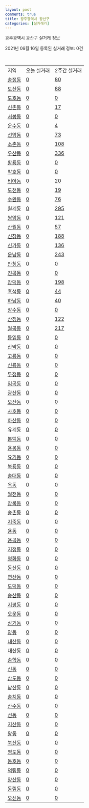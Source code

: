 ```yaml
---
layout: post
comments: true
title: 광주광역시 광산구
categories: [실거래가]
---
```


광주광역시 광산구 실거래 정보

2021년 06월 16일 등록된 실거래 정보: 0건

<script type="text/javascript">
  google.charts.load('current', {'packages':['corechart']});
  google.charts.setOnLoadCallback(drawChart);

  function drawChart() {
    var data = google.visualization.arrayToDataTable([['거래일', '매매', '전월세', '전매'], ['2021-04', 491, 408, 37], ['2021-05', 645, 495, 45], ['2021-06', 93, 109, 2], ['2021-02', 0, 22, 0], ['2021-03', 37, 95, 3]]);

    var options = {
      title: '최근 유형별 거래량 추이',
      legend: { position: 'bottom' }
    };

    var chart = new google.visualization.LineChart(document.getElementById('columnchart_material'));
    chart.draw(data, (options));
  }
</script>

<div id="columnchart_material" style="width: 450px; margin-left: -35px"></div>
<br>
<table class="sortable">
  <tr>
    <td>지역</td>
    <td>오늘 실거래</td>
    <td>2주간 실거래</td>
  </tr>

  
  <tr class="item">
    <td><a href="2920010100.html">송정동</a></td>
    <td><a href="2920010100.html">0</a></td>
    <td><a href="2920010100.html">80</a></td>
  </tr>
    

  <tr class="item">
    <td><a href="2920010200.html">도산동</a></td>
    <td><a href="2920010200.html">0</a></td>
    <td><a href="2920010200.html">88</a></td>
  </tr>
    

  <tr class="item">
    <td><a href="2920010300.html">도호동</a></td>
    <td><a href="2920010300.html">0</a></td>
    <td><a href="2920010300.html">0</a></td>
  </tr>
    

  <tr class="item">
    <td><a href="2920010400.html">신촌동</a></td>
    <td><a href="2920010400.html">0</a></td>
    <td><a href="2920010400.html">17</a></td>
  </tr>
    

  <tr class="item">
    <td><a href="2920010500.html">서봉동</a></td>
    <td><a href="2920010500.html">0</a></td>
    <td><a href="2920010500.html">0</a></td>
  </tr>
    

  <tr class="item">
    <td><a href="2920010600.html">운수동</a></td>
    <td><a href="2920010600.html">0</a></td>
    <td><a href="2920010600.html">4</a></td>
  </tr>
    

  <tr class="item">
    <td><a href="2920010700.html">선암동</a></td>
    <td><a href="2920010700.html">0</a></td>
    <td><a href="2920010700.html">73</a></td>
  </tr>
    

  <tr class="item">
    <td><a href="2920010800.html">소촌동</a></td>
    <td><a href="2920010800.html">0</a></td>
    <td><a href="2920010800.html">108</a></td>
  </tr>
    

  <tr class="item">
    <td><a href="2920010900.html">우산동</a></td>
    <td><a href="2920010900.html">0</a></td>
    <td><a href="2920010900.html">336</a></td>
  </tr>
    

  <tr class="item">
    <td><a href="2920011000.html">황룡동</a></td>
    <td><a href="2920011000.html">0</a></td>
    <td><a href="2920011000.html">0</a></td>
  </tr>
    

  <tr class="item">
    <td><a href="2920011100.html">박호동</a></td>
    <td><a href="2920011100.html">0</a></td>
    <td><a href="2920011100.html">0</a></td>
  </tr>
    

  <tr class="item">
    <td><a href="2920011200.html">비아동</a></td>
    <td><a href="2920011200.html">0</a></td>
    <td><a href="2920011200.html">20</a></td>
  </tr>
    

  <tr class="item">
    <td><a href="2920011300.html">도천동</a></td>
    <td><a href="2920011300.html">0</a></td>
    <td><a href="2920011300.html">19</a></td>
  </tr>
    

  <tr class="item">
    <td><a href="2920011400.html">수완동</a></td>
    <td><a href="2920011400.html">0</a></td>
    <td><a href="2920011400.html">76</a></td>
  </tr>
    

  <tr class="item">
    <td><a href="2920011500.html">월계동</a></td>
    <td><a href="2920011500.html">0</a></td>
    <td><a href="2920011500.html">295</a></td>
  </tr>
    

  <tr class="item">
    <td><a href="2920011600.html">쌍암동</a></td>
    <td><a href="2920011600.html">0</a></td>
    <td><a href="2920011600.html">121</a></td>
  </tr>
    

  <tr class="item">
    <td><a href="2920011700.html">산월동</a></td>
    <td><a href="2920011700.html">0</a></td>
    <td><a href="2920011700.html">57</a></td>
  </tr>
    

  <tr class="item">
    <td><a href="2920011800.html">신창동</a></td>
    <td><a href="2920011800.html">0</a></td>
    <td><a href="2920011800.html">188</a></td>
  </tr>
    

  <tr class="item">
    <td><a href="2920011900.html">신가동</a></td>
    <td><a href="2920011900.html">0</a></td>
    <td><a href="2920011900.html">136</a></td>
  </tr>
    

  <tr class="item">
    <td><a href="2920012000.html">운남동</a></td>
    <td><a href="2920012000.html">0</a></td>
    <td><a href="2920012000.html">243</a></td>
  </tr>
    

  <tr class="item">
    <td><a href="2920012100.html">안청동</a></td>
    <td><a href="2920012100.html">0</a></td>
    <td><a href="2920012100.html">0</a></td>
  </tr>
    

  <tr class="item">
    <td><a href="2920012200.html">진곡동</a></td>
    <td><a href="2920012200.html">0</a></td>
    <td><a href="2920012200.html">0</a></td>
  </tr>
    

  <tr class="item">
    <td><a href="2920012300.html">장덕동</a></td>
    <td><a href="2920012300.html">0</a></td>
    <td><a href="2920012300.html">198</a></td>
  </tr>
    

  <tr class="item">
    <td><a href="2920012400.html">흑석동</a></td>
    <td><a href="2920012400.html">0</a></td>
    <td><a href="2920012400.html">44</a></td>
  </tr>
    

  <tr class="item">
    <td><a href="2920012500.html">하남동</a></td>
    <td><a href="2920012500.html">0</a></td>
    <td><a href="2920012500.html">40</a></td>
  </tr>
    

  <tr class="item">
    <td><a href="2920012600.html">장수동</a></td>
    <td><a href="2920012600.html">0</a></td>
    <td><a href="2920012600.html">0</a></td>
  </tr>
    

  <tr class="item">
    <td><a href="2920012700.html">산정동</a></td>
    <td><a href="2920012700.html">0</a></td>
    <td><a href="2920012700.html">122</a></td>
  </tr>
    

  <tr class="item">
    <td><a href="2920012800.html">월곡동</a></td>
    <td><a href="2920012800.html">0</a></td>
    <td><a href="2920012800.html">217</a></td>
  </tr>
    

  <tr class="item">
    <td><a href="2920012900.html">등임동</a></td>
    <td><a href="2920012900.html">0</a></td>
    <td><a href="2920012900.html">0</a></td>
  </tr>
    

  <tr class="item">
    <td><a href="2920013000.html">산막동</a></td>
    <td><a href="2920013000.html">0</a></td>
    <td><a href="2920013000.html">0</a></td>
  </tr>
    

  <tr class="item">
    <td><a href="2920013100.html">고룡동</a></td>
    <td><a href="2920013100.html">0</a></td>
    <td><a href="2920013100.html">0</a></td>
  </tr>
    

  <tr class="item">
    <td><a href="2920013200.html">신룡동</a></td>
    <td><a href="2920013200.html">0</a></td>
    <td><a href="2920013200.html">0</a></td>
  </tr>
    

  <tr class="item">
    <td><a href="2920013300.html">두정동</a></td>
    <td><a href="2920013300.html">0</a></td>
    <td><a href="2920013300.html">0</a></td>
  </tr>
    

  <tr class="item">
    <td><a href="2920013400.html">임곡동</a></td>
    <td><a href="2920013400.html">0</a></td>
    <td><a href="2920013400.html">0</a></td>
  </tr>
    

  <tr class="item">
    <td><a href="2920013500.html">광산동</a></td>
    <td><a href="2920013500.html">0</a></td>
    <td><a href="2920013500.html">0</a></td>
  </tr>
    

  <tr class="item">
    <td><a href="2920013600.html">오산동</a></td>
    <td><a href="2920013600.html">0</a></td>
    <td><a href="2920013600.html">0</a></td>
  </tr>
    

  <tr class="item">
    <td><a href="2920013700.html">사호동</a></td>
    <td><a href="2920013700.html">0</a></td>
    <td><a href="2920013700.html">0</a></td>
  </tr>
    

  <tr class="item">
    <td><a href="2920013800.html">하산동</a></td>
    <td><a href="2920013800.html">0</a></td>
    <td><a href="2920013800.html">0</a></td>
  </tr>
    

  <tr class="item">
    <td><a href="2920013900.html">유계동</a></td>
    <td><a href="2920013900.html">0</a></td>
    <td><a href="2920013900.html">0</a></td>
  </tr>
    

  <tr class="item">
    <td><a href="2920014000.html">본덕동</a></td>
    <td><a href="2920014000.html">0</a></td>
    <td><a href="2920014000.html">0</a></td>
  </tr>
    

  <tr class="item">
    <td><a href="2920014100.html">용봉동</a></td>
    <td><a href="2920014100.html">0</a></td>
    <td><a href="2920014100.html">0</a></td>
  </tr>
    

  <tr class="item">
    <td><a href="2920014200.html">요기동</a></td>
    <td><a href="2920014200.html">0</a></td>
    <td><a href="2920014200.html">0</a></td>
  </tr>
    

  <tr class="item">
    <td><a href="2920014300.html">복룡동</a></td>
    <td><a href="2920014300.html">0</a></td>
    <td><a href="2920014300.html">0</a></td>
  </tr>
    

  <tr class="item">
    <td><a href="2920014400.html">송대동</a></td>
    <td><a href="2920014400.html">0</a></td>
    <td><a href="2920014400.html">0</a></td>
  </tr>
    

  <tr class="item">
    <td><a href="2920014500.html">옥동</a></td>
    <td><a href="2920014500.html">0</a></td>
    <td><a href="2920014500.html">0</a></td>
  </tr>
    

  <tr class="item">
    <td><a href="2920014600.html">월전동</a></td>
    <td><a href="2920014600.html">0</a></td>
    <td><a href="2920014600.html">0</a></td>
  </tr>
    

  <tr class="item">
    <td><a href="2920014700.html">장록동</a></td>
    <td><a href="2920014700.html">0</a></td>
    <td><a href="2920014700.html">0</a></td>
  </tr>
    

  <tr class="item">
    <td><a href="2920014800.html">송촌동</a></td>
    <td><a href="2920014800.html">0</a></td>
    <td><a href="2920014800.html">0</a></td>
  </tr>
    

  <tr class="item">
    <td><a href="2920014900.html">지죽동</a></td>
    <td><a href="2920014900.html">0</a></td>
    <td><a href="2920014900.html">0</a></td>
  </tr>
    

  <tr class="item">
    <td><a href="2920015000.html">용동</a></td>
    <td><a href="2920015000.html">0</a></td>
    <td><a href="2920015000.html">0</a></td>
  </tr>
    

  <tr class="item">
    <td><a href="2920015100.html">용곡동</a></td>
    <td><a href="2920015100.html">0</a></td>
    <td><a href="2920015100.html">0</a></td>
  </tr>
    

  <tr class="item">
    <td><a href="2920015200.html">지정동</a></td>
    <td><a href="2920015200.html">0</a></td>
    <td><a href="2920015200.html">0</a></td>
  </tr>
    

  <tr class="item">
    <td><a href="2920015300.html">명화동</a></td>
    <td><a href="2920015300.html">0</a></td>
    <td><a href="2920015300.html">0</a></td>
  </tr>
    

  <tr class="item">
    <td><a href="2920015400.html">동산동</a></td>
    <td><a href="2920015400.html">0</a></td>
    <td><a href="2920015400.html">0</a></td>
  </tr>
    

  <tr class="item">
    <td><a href="2920015500.html">연산동</a></td>
    <td><a href="2920015500.html">0</a></td>
    <td><a href="2920015500.html">0</a></td>
  </tr>
    

  <tr class="item">
    <td><a href="2920015600.html">도덕동</a></td>
    <td><a href="2920015600.html">0</a></td>
    <td><a href="2920015600.html">0</a></td>
  </tr>
    

  <tr class="item">
    <td><a href="2920015700.html">송산동</a></td>
    <td><a href="2920015700.html">0</a></td>
    <td><a href="2920015700.html">0</a></td>
  </tr>
    

  <tr class="item">
    <td><a href="2920015800.html">지평동</a></td>
    <td><a href="2920015800.html">0</a></td>
    <td><a href="2920015800.html">0</a></td>
  </tr>
    

  <tr class="item">
    <td><a href="2920015900.html">오운동</a></td>
    <td><a href="2920015900.html">0</a></td>
    <td><a href="2920015900.html">0</a></td>
  </tr>
    

  <tr class="item">
    <td><a href="2920016000.html">삼거동</a></td>
    <td><a href="2920016000.html">0</a></td>
    <td><a href="2920016000.html">0</a></td>
  </tr>
    

  <tr class="item">
    <td><a href="2920016100.html">양동</a></td>
    <td><a href="2920016100.html">0</a></td>
    <td><a href="2920016100.html">0</a></td>
  </tr>
    

  <tr class="item">
    <td><a href="2920016200.html">내산동</a></td>
    <td><a href="2920016200.html">0</a></td>
    <td><a href="2920016200.html">0</a></td>
  </tr>
    

  <tr class="item">
    <td><a href="2920016300.html">대산동</a></td>
    <td><a href="2920016300.html">0</a></td>
    <td><a href="2920016300.html">0</a></td>
  </tr>
    

  <tr class="item">
    <td><a href="2920016400.html">송학동</a></td>
    <td><a href="2920016400.html">0</a></td>
    <td><a href="2920016400.html">0</a></td>
  </tr>
    

  <tr class="item">
    <td><a href="2920016500.html">신동</a></td>
    <td><a href="2920016500.html">0</a></td>
    <td><a href="2920016500.html">0</a></td>
  </tr>
    

  <tr class="item">
    <td><a href="2920016600.html">삼도동</a></td>
    <td><a href="2920016600.html">0</a></td>
    <td><a href="2920016600.html">0</a></td>
  </tr>
    

  <tr class="item">
    <td><a href="2920016700.html">남산동</a></td>
    <td><a href="2920016700.html">0</a></td>
    <td><a href="2920016700.html">0</a></td>
  </tr>
    

  <tr class="item">
    <td><a href="2920016800.html">송치동</a></td>
    <td><a href="2920016800.html">0</a></td>
    <td><a href="2920016800.html">0</a></td>
  </tr>
    

  <tr class="item">
    <td><a href="2920016900.html">산수동</a></td>
    <td><a href="2920016900.html">0</a></td>
    <td><a href="2920016900.html">0</a></td>
  </tr>
    

  <tr class="item">
    <td><a href="2920017000.html">선동</a></td>
    <td><a href="2920017000.html">0</a></td>
    <td><a href="2920017000.html">0</a></td>
  </tr>
    

  <tr class="item">
    <td><a href="2920017100.html">지산동</a></td>
    <td><a href="2920017100.html">0</a></td>
    <td><a href="2920017100.html">0</a></td>
  </tr>
    

  <tr class="item">
    <td><a href="2920017200.html">왕동</a></td>
    <td><a href="2920017200.html">0</a></td>
    <td><a href="2920017200.html">0</a></td>
  </tr>
    

  <tr class="item">
    <td><a href="2920017300.html">북산동</a></td>
    <td><a href="2920017300.html">0</a></td>
    <td><a href="2920017300.html">0</a></td>
  </tr>
    

  <tr class="item">
    <td><a href="2920017400.html">명도동</a></td>
    <td><a href="2920017400.html">0</a></td>
    <td><a href="2920017400.html">0</a></td>
  </tr>
    

  <tr class="item">
    <td><a href="2920017500.html">동호동</a></td>
    <td><a href="2920017500.html">0</a></td>
    <td><a href="2920017500.html">0</a></td>
  </tr>
    

  <tr class="item">
    <td><a href="2920017600.html">덕림동</a></td>
    <td><a href="2920017600.html">0</a></td>
    <td><a href="2920017600.html">0</a></td>
  </tr>
    

  <tr class="item">
    <td><a href="2920017700.html">양산동</a></td>
    <td><a href="2920017700.html">0</a></td>
    <td><a href="2920017700.html">0</a></td>
  </tr>
    

  <tr class="item">
    <td><a href="2920017800.html">동림동</a></td>
    <td><a href="2920017800.html">0</a></td>
    <td><a href="2920017800.html">0</a></td>
  </tr>
    

  <tr class="item">
    <td><a href="2920020200.html">오선동</a></td>
    <td><a href="2920020200.html">0</a></td>
    <td><a href="2920020200.html">0</a></td>
  </tr>
    


</table>


    